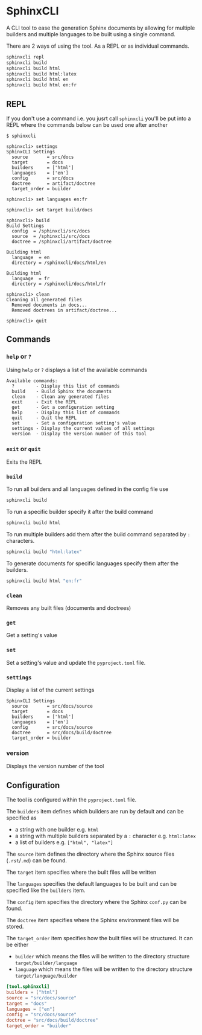 # SphinxCLI

A CLI tool to ease the generation Sphinx documents by allowing for multiple builders and multiple languages to be built using a single command.

There are 2 ways of using the tool. As a REPL or as individual commands.

```sh
sphinxcli repl
sphinxcli build
sphinxcli build html
sphinxcli build html:latex
sphinxcli build html en
sphinxcli build html en:fr
```

## REPL

If you don't use a command i.e. you jusrt call `sphinxcli` you'll be put into a REPL where the commands below
can be used one after another

```
$ sphinxcli

sphinxcli> settings
SphinxCLI Settings
  source       = src/docs
  target       = docs
  builders     = ['html']
  languages    = ['en']
  config       = src/docs
  doctree      = artifact/doctree
  target_order = builder

sphinxcli> set languages en:fr

sphinxcli> set target build/docs

sphinxcli> build
Build Settings
  config  = /sphinxcli/src/docs
  source  = /sphinxcli/src/docs
  doctree = /sphinxcli/artifact/doctree

Building html
  language  = en
  directory = /sphinxcli/docs/html/en

Building html
  language  = fr
  directory = /sphinxcli/docs/html/fr

sphinxcli> clean
Cleaning all generated files
  Removed documents in docs...
  Removed doctrees in artifact/doctree...

sphinxcli> quit
```


## Commands

### `help` or `?`

Using `help` or `?` displays a list of the available commands

    Available commands:
      ?        - Display this list of commands
      build    - Build Sphinx the documents
      clean    - Clean any generated files
      exit     - Exit the REPL
      get      - Get a configuration setting
      help     - Display this list of commands
      quit     - Quit the REPL
      set      - Set a configuration setting's value
      settings - Display the current values of all settings
      version  - Display the version number of this tool

### `exit` or `quit`

Exits the REPL

### `build`

To run all builders and all languages defined in the config file use

```sh
sphinxcli build
```

To run a specific builder specify it after the build command

```sh
sphinxcli build html
```

To run multiple builders add them after the build command separated by `:` characters.

```sh
sphinxcli build "html:latex"
```

To generate documents for specific languages specify them after the builders.

```sh
sphinxcli build html "en:fr"
```

### `clean`

Removes any built files (documents and doctrees)

### `get`

Get a setting's value

### `set`

Set a setting's value and update the `pyproject.toml` file.

### `settings`

Display a list of the current settings

```text
SphinxCLI Settings
  source       = src/docs/source
  target       = docs
  builders     = ['html']
  languages    = ['en']
  config       = src/docs/source
  doctree      = src/docs/build/doctree
  target_order = builder
```

### version

Displays the version number of the tool

## Configuration

The tool is configured within the `pyproject.toml` file.

The `builders` item defines which builders are run by default and can be specified as

- a string with one builder e.g. `html`
- a string with multiple builders separated by a `:` character e.g. `html:latex`
- a list of builders e.g. `["html", "latex"]`

The `source` item defines the directory where the Sphinx source files (`.rst`/`.md`) can be found.

The `target` item specifies where the built files will be written

The `languages` specifies the default languages to be built and can be specified like the `builders` item.

The `config` item specifies the directory where the Sphinx `conf.py` can be found.

The `doctree` item specifies where the Sphinx environment files will be stored.

The `target_order` item specifies how the built files will be structured.
It can be either

- `builder` which means the files will be written to the directory structure `target/builder/language`
- `language` which means the files will be written to the directory structure `target/language/builder`

```toml
[tool.sphinxcli]
builders = ["html"]
source = "src/docs/source"
target = "docs"
languages = ["en"]
config = "src/docs/source"
doctree = "src/docs/build/doctree"
target_order = "builder"
```
